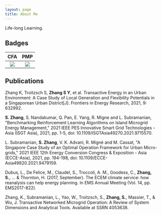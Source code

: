 ```yaml
---
layout: page
title: About Me
---
```


Life-long Learning.

## Badges

CFA           |  PMP
:-------------------------:|:-------------------------:
![](http://siyue-zhang.github.io/images/cfa.png)  |  ![](http://siyue-zhang.github.io/images/pmp.png)


## Publications

Zhang K, Troitzsch S, **Zhang S Y**, et al. Transactive Energy in an Urban Environment: A Case Study of Local Generation and Flexibility Potentials in a Singaporean Urban District[J]. Frontiers in Energy Research, 2021, 9: 632992.

**S. Zhang**, S. Nandakumar, Q. Pan, E. Yang, R. Migne and L. Subramanian, "Benchmarking Reinforcement Learning Algorithms on Island Microgrid Energy Management," 2021 IEEE PES Innovative Smart Grid Technologies - Asia (ISGT Asia), 2021, pp. 1-5, doi: 10.1109/ISGTAsia49270.2021.9715570.

L. Subramanian, **S. Zhang**, V. K. Advani, R. Migné and M. Cassat, "A Singapore Case Study of an Optimal Operation Framework for Urban Micro-grids," 2021 IEEE 12th Energy Conversion Congress & Exposition - Asia (ECCE-Asia), 2021, pp. 194-198, doi: 10.1109/ECCE-Asia49820.2021.9479159.

Dubus, L., De Felice, M., Claudel, S., Troccoli, A. M., Goodess, C., **Zhang, S.**, ... & Thornton, H. (2017, September). The ECEM climate service: how reanalysis can help energy planning. In EMS Annual Meeting (Vol. 14, pp. EMS2017-822).

Zhang, K., Subramanian, L., Yao, W., Troitzsch, S., **Zhang, S.**, Massier, T., & Wu, J. Transactive Networked Microgrid Operation: A Review of System Dimensions and Analytical Tools. Available at SSRN 4053638.